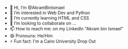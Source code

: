 - 👋 Hi, I’m @AkramBinIsmael
- 👀 I’m interested in Web Dev and Python
- 🌱 I’m currently learning HTML and CSS
- 💞️ I’m looking to collaborate on ...
- 📫 How to reach me: on my LinkedIn "Akram bin Ismael"
- 😄 Pronouns: He/Him
- ⚡ Fun fact: I'm a Cairo University Drop Out

<!---
AkramBinIsmael/AkramBinIsmael is a ✨ special ✨ repository because its `README.md` (this file) appears on your GitHub profile.
You can click the Preview link to take a look at your changes.
--->
